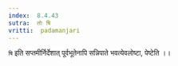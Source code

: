 ```yaml
---
index:  8.4.43
sutra:  तोः षि
vritti:  padamanjari
---
```


`षि` इति सप्तमीर्निर्देशात् पूर्वभूतेनापि सन्निपाते भवत्येवलोष्टा, पेष्टेति ।।
